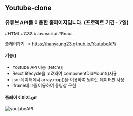 ## Youtube-clone

### 유튜브 API를 이용한 홈페이지입니다. (프로젝트 기간 - 7일)
#HTML #CSS #Javascript #React

플레이하기 -> https://hanyoung23.github.io/YoutubeAPI/

#### 기능()
- Youtube API 이용 (fetch())
- React lifecycle을 고려하여 componentDidMount()사용
- json데이터에서 array.map()을 이용하여 원하는 데이터만 사용
- iframe태그를 이용하여 동영상 구현

#### 플레이 이미지.gif
![youtubeAPI](https://user-images.githubusercontent.com/67942048/98508436-d34cbc80-22a2-11eb-9977-5099ad886875.png)
